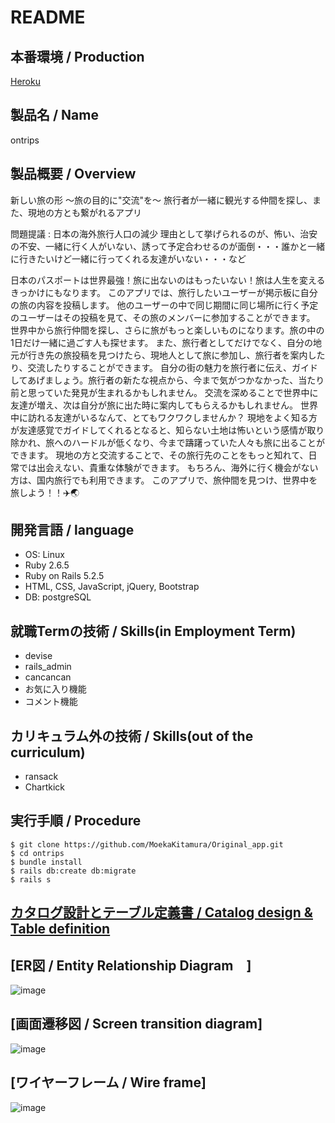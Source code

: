 # README

## 本番環境 / Production
[Heroku]()

## 製品名 / Name
ontrips

## 製品概要 / Overview
新しい旅の形 〜旅の目的に"交流"を〜
旅行者が一緒に観光する仲間を探し、また、現地の方とも繋がれるアプリ

問題提議 : 日本の海外旅行人口の減少
理由として挙げられるのが、怖い、治安の不安、一緒に行く人がいない、誘って予定合わせるのが面倒・・・誰かと一緒に行きたいけど一緒に行ってくれる友達がいない・・・など

日本のパスポートは世界最強！旅に出ないのはもったいない！旅は人生を変えるきっかけにもなります。
このアプリでは、旅行したいユーザーが掲示板に自分の旅の内容を投稿します。
他のユーザーの中で同じ期間に同じ場所に行く予定のユーザーはその投稿を見て、その旅のメンバーに参加することができます。
世界中から旅行仲間を探し、さらに旅がもっと楽しいものになります。旅の中の1日だけ一緒に過ごす人も探せます。
また、旅行者としてだけでなく、自分の地元が行き先の旅投稿を見つけたら、現地人として旅に参加し、旅行者を案内したり、交流したりすることができます。
自分の街の魅力を旅行者に伝え、ガイドしてあげましょう。旅行者の新たな視点から、今まで気がつかなかった、当たり前と思っていた発見が生まれるかもしれません。
交流を深めることで世界中に友達が増え、次は自分が旅に出た時に案内してもらえるかもしれません。
世界中に訪れる友達がいるなんて、とてもワクワクしませんか？
現地をよく知る方が友達感覚でガイドしてくれるとなると、知らない土地は怖いという感情が取り除かれ、旅へのハードルが低くなり、今まで躊躇っていた人々も旅に出ることができます。
現地の方と交流することで、その旅行先のことをもっと知れて、日常では出会えない、貴重な体験ができます。
もちろん、海外に行く機会がない方は、国内旅行でも利用できます。
このアプリで、旅仲間を見つけ、世界中を旅しよう！！✈️🌏

## 開発言語 / language
- OS: Linux
- Ruby 2.6.5
- Ruby on Rails 5.2.5
- HTML, CSS, JavaScript, jQuery, Bootstrap
- DB: postgreSQL

## 就職Termの技術 / Skills(in Employment Term)
- devise
- rails_admin
- cancancan
- お気に入り機能
- コメント機能

## カリキュラム外の技術 / Skills(out of the curriculum)
- ransack
- Chartkick

## 実行手順 / Procedure
```
$ git clone https://github.com/MoekaKitamura/Original_app.git
$ cd ontrips
$ bundle install
$ rails db:create db:migrate
$ rails s
```

## [カタログ設計とテーブル定義書 / Catalog design & Table definition](https://docs.google.com/spreadsheets/d/1ENKwAzdYHMGjMbthwnVfu-RVuUPE5uRBg9CM09zGx9c/edit?usp=sharing)

## [ER図 / Entity Relationship Diagram　]
![image](https://github.com/MoekaKitamura/Original_app/blob/master/docs/ER.png)

## [画面遷移図 / Screen transition diagram]
![image](https://github.com/MoekaKitamura/Original_app/blob/master/docs/Screen_Trandition.png)

## [ワイヤーフレーム / Wire frame]
![image](https://github.com/MoekaKitamura/Original_app/blob/master/docs/wire_flame.png)
